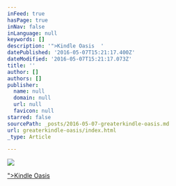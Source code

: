 ```yaml
---
inFeed: true
hasPage: true
inNav: false
inLanguage: null
keywords: []
description: '">Kindle Oasis  '
datePublished: '2016-05-07T15:21:17.400Z'
dateModified: '2016-05-07T15:21:17.073Z'
title: ''
author: []
authors: []
publisher:
  name: null
  domain: null
  url: null
  favicon: null
starred: false
sourcePath: _posts/2016-05-07-greaterkindle-oasis.md
url: greaterkindle-oasis/index.html
_type: Article

---
```

![](https://the-grid-user-content.s3-us-west-2.amazonaws.com/3da37ed1-baf9-4a8a-85d2-b55d6ac04cbc.jpg)

["\>Kindle Oasis ][0]

[0]: %3Ciframe%20style=